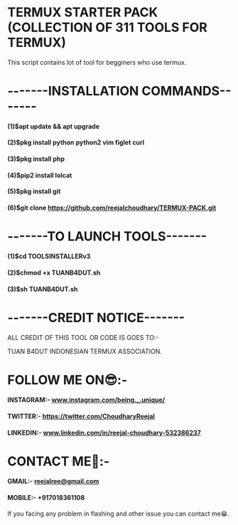 # TERMUX STARTER PACK (COLLECTION OF 311 TOOLS FOR TERMUX)

This script contains lot of tool for begginers who use termux.

# -------INSTALLATION COMMANDS------- 

#### (1)$apt update && apt upgrade
#### (2)$pkg install python python2 vim figlet curl
#### (3)$pkg install php
#### (4)$pip2 install lolcat
#### (5)$pkg install git
#### (6)$git clone https://github.com/reejalchoudhary/TERMUX-PACK.git

# -------TO LAUNCH TOOLS-------

#### (1)$cd TOOLSINSTALLERv3
#### (2)$chmod +x TUANB4DUT.sh
#### (3)$sh TUANB4DUT.sh

# -------CREDIT NOTICE-------

 ALL CREDIT OF THIS TOOL OR CODE IS GOES TO:-

TUAN B4DUT
INDONESIAN TERMUX ASSOCIATION.


# FOLLOW ME ON😎:-
#### INSTAGRAM:- www.instagram.com/being._.unique/
#### TWITTER:- https://twitter.com/ChoudharyReejal
#### LINKEDIN:- www.linkedin.com/in/reejal-choudhary-532386237
# CONTACT ME📱:-
#### GMAIL:- reejalree@gmail.com
#### MOBILE:- +917018361108
If you facing any problem in flashing and other issue  you can contact me😁.
